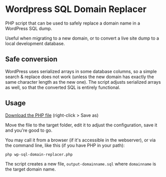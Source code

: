 # Wordpress SQL Domain Replacer

PHP script that can be used to safely replace a domain name in a WordPress SQL dump. 

Useful when migrating to a new domain, or to convert a live site dump to a local development database.

## Safe conversion

WordPress uses serialized arrays in some database columns, so a simple search & replace does not work (unless the new domain has exactly the same character length as the new one). The script adjusts serialized arrays as well, so that the converted SQL is entirely functional.

## Usage

[Download the PHP file](https://raw.githubusercontent.com/Mistralys/wp-sql-domain-replacer/master/wp-sql-domain-replacer.php) (right-click > Save as)

Move the file to the target folder, edit it to adjust the configuration, save it and you're good to go.

You may call it from a browser (if it's accessible in the webserver), or via the command line, like this (if you have PHP in your path):

```
php wp-sql-domain-replacer.php
```

The script creates a new file, `output-domainname.sql` where `domainname` is the target domain name.

